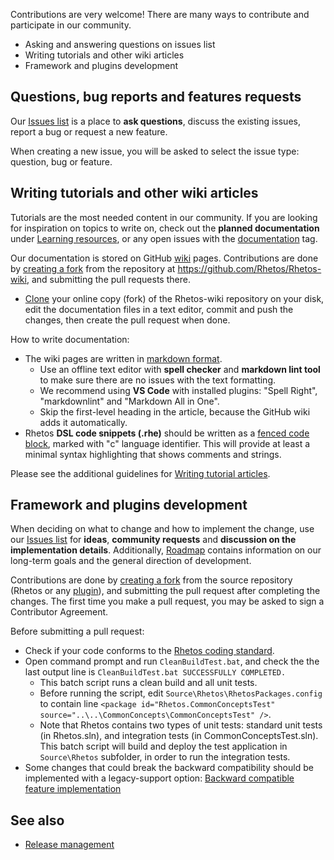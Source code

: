 Contributions are very welcome!
There are many ways to contribute and participate in our community.

* Asking and answering questions on issues list
* Writing tutorials and other wiki articles
* Framework and plugins development

## Questions, bug reports and features requests

Our [Issues list](https://github.com/Rhetos/Rhetos/issues) is a place to **ask questions**, discuss the existing issues, report a bug or request a new feature.

When creating a new issue, you will be asked to select the issue type: question, bug or feature.

## Writing tutorials and other wiki articles

Tutorials are the most needed content in our community.
If you are looking for inspiration on topics to write on, check out the **planned documentation**
under [Learning resources](https://github.com/Rhetos/Rhetos/issues/118), or any open issues with the [documentation](https://github.com/Rhetos/Rhetos/labels/documentation) tag.

Our documentation is stored on GitHub [wiki](https://github.com/Rhetos/Rhetos/wiki) pages.
Contributions are done by [creating a fork](https://help.github.com/articles/fork-a-repo/)
from the repository at <https://github.com/Rhetos/Rhetos-wiki>,
and submitting the pull requests there.

* [Clone](https://help.github.com/en/articles/cloning-a-repository) your online copy (fork) of the Rhetos-wiki repository on your disk, edit the documentation files in a text editor, commit and push the changes, then create the pull request when done.

How to write documentation:

* The wiki pages are written in [markdown format](https://guides.github.com/features/mastering-markdown/).
  * Use an offline text editor with **spell checker** and **markdown lint tool**
    to make sure there are no issues with the text formatting.
  * We recommend using **VS Code** with installed plugins:
   "Spell Right", "markdownlint" and "Markdown All in One".
  * Skip the first-level heading in the article, because the GitHub wiki adds it automatically.
* Rhetos **DSL code snippets (.rhe)** should be written as a
  [fenced code block](https://help.github.com/articles/creating-and-highlighting-code-blocks/),
  marked with "c" language identifier.
  This will provide at least a minimal syntax highlighting that shows comments and strings.

Please see the additional guidelines for [Writing tutorial articles](Writing-tutorial-articles).

## Framework and plugins development

When deciding on what to change and how to implement the change, use our [Issues list](https://github.com/Rhetos/Rhetos/issues) for **ideas**, **community requests** and **discussion on the implementation details**. Additionally, [Roadmap](Rhetos-platform-roadmap) contains information on our long-term goals and the general direction of development.

Contributions are done by [creating a fork]((https://help.github.com/articles/fork-a-repo/)) from the source repository (Rhetos or any [plugin](https://github.com/Rhetos)), and submitting the pull request after completing the changes. The first time you make a pull request, you may be asked to sign a Contributor Agreement.

Before submitting a pull request:

* Check if your code conforms to the [Rhetos coding standard](Rhetos-coding-standard).
* Open command prompt and run `CleanBuildTest.bat`, and check the the last output line
  is `CleanBuildTest.bat SUCCESSFULLY COMPLETED.`
  * This batch script runs a clean build and all unit tests.
  * Before running the script, edit `Source\Rhetos\RhetosPackages.config` to contain
    line `<package id="Rhetos.CommonConceptsTest" source="..\..\CommonConcepts\CommonConceptsTest" />`.
  * Note that Rhetos contains two types of unit tests: standard unit tests (in Rhetos.sln),
    and integration tests (in CommonConceptsTest.sln). This batch script will build and deploy
    the test application in `Source\Rhetos` subfolder, in order to run the integration tests.
* Some changes that could break the backward compatibility should be implemented with a legacy-support option:
  [Backward compatible feature implementation](Backward-compatible-feature-implementation-in-Rhetos-and-CommonConcepts)

## See also

* [Release management](Release-management)
